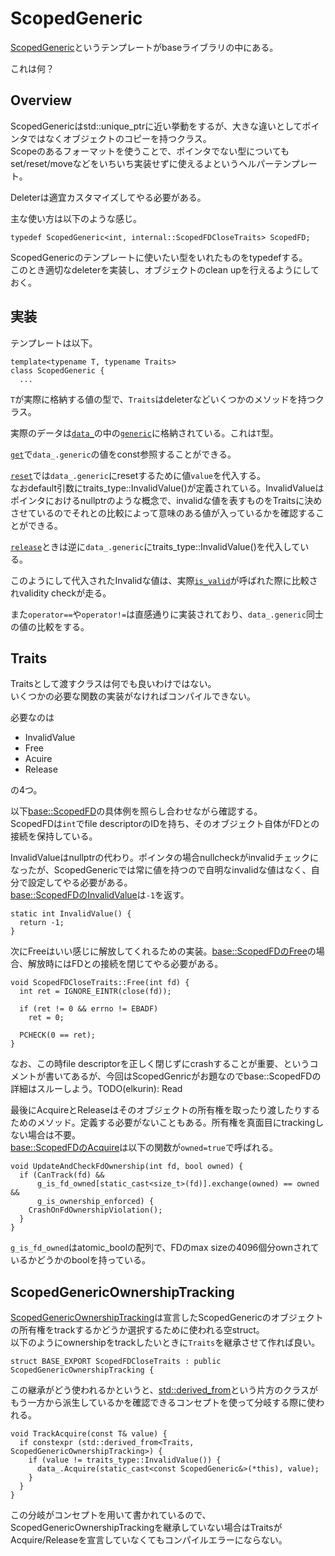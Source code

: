# ScopedGeneric
[ScopedGeneric](https://source.chromium.org/chromium/chromium/src/+/main:base/scoped_generic.h;l=84;drc=5e2e66845d808530cc0adc5c411060a7faea54b7)というテンプレートがbaseライブラリの中にある。  

これは何？

## Overview
ScopedGenericはstd::unique_ptrに近い挙動をするが、大きな違いとしてポインタではなくオブジェクトのコピーを持つクラス。  
Scopeのあるフォーマットを使うことで、ポインタでない型についてもset/reset/moveなどをいちいち実装せずに使えるよというヘルパーテンプレート。  

Deleterは適宜カスタマイズしてやる必要がある。

主な使い方は以下のような感じ。  
```cpp=
typedef ScopedGeneric<int, internal::ScopedFDCloseTraits> ScopedFD;
```
ScopedGenericのテンプレートに使いたい型をいれたものをtypedefする。  
このとき適切なdeleterを実装し、オブジェクトのclean upを行えるようにしておく。

## 実装
テンプレートは以下。
```cpp=
template<typename T, typename Traits>
class ScopedGeneric {
  ...
```
`T`が実際に格納する値の型で、`Traits`はdeleterなどいくつかのメソッドを持つクラス。

実際のデータは[`data_`](https://source.chromium.org/chromium/chromium/src/+/main:base/scoped_generic.h;l=288;drc=5e2e66845d808530cc0adc5c411060a7faea54b7)の中の[`generic`](https://source.chromium.org/chromium/chromium/src/+/main:base/scoped_generic.h;l=95;drc=5e2e66845d808530cc0adc5c411060a7faea54b7)に格納されている。これは`T`型。

[`get`](https://source.chromium.org/chromium/chromium/src/+/main:base/scoped_generic.h;l=239;drc=5e2e66845d808530cc0adc5c411060a7faea54b7)で`data_.generic`の値をconst参照することができる。

[`reset`](https://source.chromium.org/chromium/chromium/src/+/main:base/scoped_generic.h;l=138;drc=5e2e66845d808530cc0adc5c411060a7faea54b7)では`data_.generic`にresetするために値`value`を代入する。  
なおdefault引数にtraits_type::InvalidValue()が定義されている。InvalidValueはポインタにおけるnullptrのような概念で、invalidな値を表すものをTraitsに決めさせているのでそれとの比較によって意味のある値が入っているかを確認することができる。

[`release`](https://source.chromium.org/chromium/chromium/src/+/main:base/scoped_generic.h;l=149;drc=5e2e66845d808530cc0adc5c411060a7faea54b7)ときは逆に`data_.generic`にtraits_type::InvalidValue()を代入している。

このようにして代入されたInvalidな値は、実際[`is_valid`](https://source.chromium.org/chromium/chromium/src/+/main:base/scoped_generic.h;l=243;drc=5e2e66845d808530cc0adc5c411060a7faea54b7)が呼ばれた際に比較されvalidity checkが走る。

また`operator==`や`operator!=`は直感通りに実装されており、`data_.generic`同士の値の比較をする。

## Traits
Traitsとして渡すクラスは何でも良いわけではない。  
いくつかの必要な関数の実装がなければコンパイルできない。

必要なのは
- InvalidValue
- Free
- Acuire
- Release

の4つ。

以下[base::ScopedFD](https://source.chromium.org/chromium/chromium/src/+/main:base/files/scoped_file.h;l=101;drc=e4622aaeccea84652488d1822c28c78b7115684f)の具体例を照らし合わせながら確認する。  
ScopedFDは`int`でfile descriptorのIDを持ち、そのオブジェクト自体がFDとの接続を保持している。

InvalidValueはnullptrの代わり。ポインタの場合nullcheckがinvalidチェックになったが、ScopedGenericでは常に値を持つので自明なinvalidな値はなく、自分で設定してやる必要がある。  
[base::ScopedFDのInvalidValue](https://source.chromium.org/chromium/chromium/src/+/main:base/files/scoped_file.h;l=36;drc=e4622aaeccea84652488d1822c28c78b7115684f)は`-1`を返す。
```cpp=
static int InvalidValue() {
  return -1;
}
```

次にFreeはいい感じに解放してくれるための実装。[base::ScopedFDのFree](https://source.chromium.org/chromium/chromium/src/+/main:base/files/scoped_file.cc;l=23;drc=e4622aaeccea84652488d1822c28c78b7115684f)の場合、解放時にはFDとの接続を閉じてやる必要がある。
```cpp=
void ScopedFDCloseTraits::Free(int fd) {
  int ret = IGNORE_EINTR(close(fd));
  
  if (ret != 0 && errno != EBADF)
    ret = 0;
  
  PCHECK(0 == ret);
}
```
なお、この時file descriptorを正しく閉じずにcrashすることが重要、というコメントが書いてあるが、今回はScopedGenricがお題なのでbase::ScopedFDの詳細はスルーしよう。TODO(elkurin): Read  

最後にAcquireとReleaseはそのオブジェクトの所有権を取ったり渡したりするためのメソッド。定義する必要がないこともある。所有権を真面目にtrackingしない場合は不要。  
[base::ScopedFDのAcquire](https://source.chromium.org/chromium/chromium/src/+/main:base/files/scoped_file_linux.cc;l=55;drc=8e78783dc1f7007bad46d657c9f332614e240fd8)は以下の関数が`owned=true`で呼ばれる。
```cpp=
void UpdateAndCheckFdOwnership(int fd, bool owned) {
  if (CanTrack(fd) &&
      g_is_fd_owned[static_cast<size_t>(fd)].exchange(owned) == owned &&
      g_is_ownership_enforced) {
    CrashOnFdOwnershipViolation();
  }
}
```
`g_is_fd_owned`はatomic_boolの配列で、FDのmax sizeの4096個分ownされているかどうかのboolを持っている。


## ScopedGenericOwnershipTracking
[ScopedGenericOwnershipTracking](https://source.chromium.org/chromium/chromium/src/+/main:base/scoped_generic.h;l=81;drc=8e78783dc1f7007bad46d657c9f332614e240fd8)は宣言したScopedGenericのオブジェクトの所有権をtrackするかどうか選択するために使われる空struct。  
以下のようにownershipをtrackしたいときに`Traits`を継承させて作れば良い。
```cpp=
struct BASE_EXPORT ScopedFDCloseTraits : public ScopedGenericOwnershipTracking {
```
この継承がどう使われるかというと、[std::derived_from](https://cpprefjp.github.io/reference/concepts/derived_from.html)という片方のクラスがもう一方から派生しているかを確認できるコンセプトを使って分岐する際に使われる。
```cpp=
void TrackAcquire(const T& value) {
  if constexpr (std::derived_from<Traits, ScopedGenericOwnershipTracking>) {
    if (value != traits_type::InvalidValue()) {
      data_.Acquire(static_cast<const ScopedGeneric&>(*this), value);
    }
  }
}
```
この分岐がコンセプトを用いて書かれているので、ScopedGenericOwnershipTrackingを継承していない場合はTraitsがAcquire/Releaseを宣言していなくてもコンパイルエラーにならない。